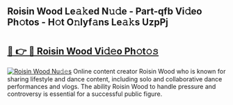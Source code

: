 ## Roisin Wood Le𝚊𝚔ed N𝚞𝚍e - Part-qfb Vi𝚍eo Ph𝚘tos - H𝚘t O𝚗lyf𝚊ns Le𝚊𝚔s UzpPj

# <h2><a href="http://hf7kvo.feru.top/?c=Roisin+Wood">🔗 👉 🔴 Roisin Wood Vi𝚍𝚎o Ph𝚘t𝚘𝚜</a></h2>

[![Roisin Wood Nu𝚍𝚎s](https://i.imgur.com/0TWrTi3.gif)](http://hf7kvo.feru.top/?c=Roisin+Wood)
Online content creator Roisin Wood who is known for sharing lifestyle and dance content, including solo and collaborative dance performances and vlogs. The ability Roisin Wood to handle pressure and controversy is essential for a successful public figure. 

